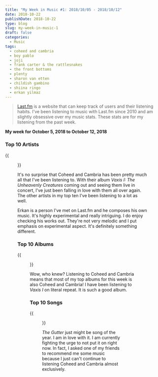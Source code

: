 ```yaml
---
title: "My Week in Music #1: 2018/10/05 - 2018/10/12"
date: 2018-10-22
publishDate: 2018-10-22
type: blog
slug: my-week-in-music-1
draft: false
categories:
  - Music
tags:
  - coheed and cambria
  - boy pablo
  - joji
  - frank carter & the rattlesnakes
  - the front bottoms
  - plenty
  - sharon van etten
  - childish gambino
  - shiina ringo
  - erkan yilmaz
---
```


> [Last.fm](https://last.fm/user/edelgrace) is a website that can keep track of users and their listening habits. I've been listening to music with Last.fm since 2010 and am slightly obsessive over my music stats. These stats are for my listening from the past week.

**My week for October 5, 2018 to October 12, 2018**

### Top 10 Artists

{{<figure src="https://res.cloudinary.com/dvozrk6m8/image/upload/v1539739752/artist_top_10_g4lzey.png" title="Top 10 Artists">}}

It's no surprise that Coheed and Cambria has been pretty much all that I've been listening to. With their album *Vaxis I: The Unheavenly Creatures* coming out and seeing them live in concert, I've just been falling in love with them all over again. The other artists in my top ten I've been listening to a lot as well.

Erkan is a person I've met on Last.fm and he composes his own music. It's highly experimental and really intriguing. I do enjoy checking his works out. They're not very melodic and I put emphasis on experimental aspect. It's definitely something different.

### Top 10 Albums

{{<figure src="https://res.cloudinary.com/dvozrk6m8/image/upload/v1539739753/album_top_10_cbsnna.png" title="Top 10 Albums">}}

Wow, who knew? Listening to Coheed and Cambria means that most of my top albums for this week is also Coheed and Cambria! I have been listening to *Vaxis I* on literal repeat. It is such a good album.

### Top 10 Songs

{{<figure src="https://res.cloudinary.com/dvozrk6m8/image/upload/v1539739752/song_top_10_ptkjia.png" title="Top 10 songs">}}

*The Gutter* just might be song of the year. I am in love with it. I am currently fighting the urge to not put it on right now. In fact, I asked one of my friends to recommend me some music because I just can't continue to listening Coheed and Cambria almost exclusively.
